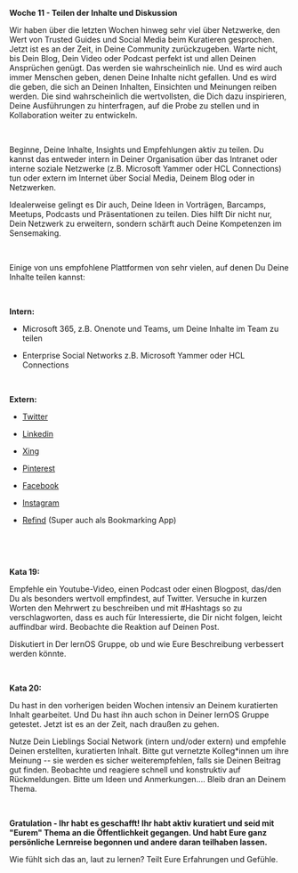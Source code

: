 **Woche 11 - Teilen der Inhalte und Diskussion**

Wir haben über die letzten Wochen hinweg sehr viel über Netzwerke, den
Wert von Trusted Guides und Social Media beim Kuratieren gesprochen.
Jetzt ist es an der Zeit, in Deine Community zurückzugeben. Warte nicht,
bis Dein Blog, Dein Video oder Podcast perfekt ist und allen Deinen
Ansprüchen genügt. Das werden sie wahrscheinlich nie. Und es wird auch
immer Menschen geben, denen Deine Inhalte nicht gefallen. Und es wird
die geben, die sich an Deinen Inhalten, Einsichten und Meinungen reiben
werden. Die sind wahrscheinlich die wertvollsten, die Dich dazu
inspirieren, Deine Ausführungen zu hinterfragen, auf die Probe zu
stellen und in Kollaboration weiter zu entwickeln.

  

Beginne, Deine Inhalte, Insights und Empfehlungen aktiv zu teilen. Du
kannst das entweder intern in Deiner Organisation über das Intranet oder
interne soziale Netzwerke (z.B. Microsoft Yammer oder HCL Connections)
tun oder extern im Internet über Social Media, Deinem Blog oder in
Netzwerken.

Idealerweise gelingt es Dir auch, Deine Ideen in Vorträgen, Barcamps,
Meetups, Podcasts und Präsentationen zu teilen. Dies hilft Dir nicht
nur, Dein Netzwerk zu erweitern, sondern schärft auch Deine Kompetenzen
im Sensemaking.

  

Einige von uns empfohlene Plattformen von sehr vielen, auf denen Du
Deine Inhalte teilen kannst:

  

**Intern:**

-   Microsoft 365, z.B. Onenote und Teams, um Deine Inhalte im Team zu
    teilen

-   Enterprise Social Networks z.B. Microsoft Yammer oder HCL
    Connections

  

**Extern:**

-   [Twitter](https://twitter.com/)

-   [Linkedin](https://www.linkedin.com/)

-   [Xing](https://www.xing.com/home)

-   [Pinterest](https://www.pinterest.de/)

-   [Facebook](https://www.facebook.com/)

-   [Instagram](https://www.instagram.com/)

-   [Refind](https://refind.com/) (Super auch als Bookmarking App)

  

  

**Kata 19:**

Empfehle ein Youtube-Video, einen Podcast oder einen Blogpost, das/den
Du als besonders wertvoll empfindest, auf Twitter. Versuche in kurzen
Worten den Mehrwert zu beschreiben und mit #Hashtags so zu
verschlagworten, dass es auch für Interessierte, die Dir nicht folgen,
leicht auffindbar wird. Beobachte die Reaktion auf Deinen Post.

Diskutiert in Der lernOS Gruppe, ob und wie Eure Beschreibung verbessert
werden könnte.

   

**Kata 20:**

Du hast in den vorherigen beiden Wochen intensiv an Deinem kuratierten
Inhalt gearbeitet. Und Du hast ihn auch schon in Deiner lernOS Gruppe
getestet. Jetzt ist es an der Zeit, nach draußen zu gehen.

Nutze Dein Lieblings Social Network (intern und/oder extern) und
empfehle Deinen erstellten, kuratierten Inhalt. Bitte gut vernetzte
Kolleg\*innen um ihre Meinung -- sie werden es sicher weiterempfehlen,
falls sie Deinen Beitrag gut finden. Beobachte und reagiere schnell und
konstruktiv auf Rückmeldungen. Bitte um Ideen und Anmerkungen\.... Bleib
dran an Deinem Thema.

  

**Gratulation - Ihr habt es geschafft! Ihr habt aktiv kuratiert und seid
mit \"Eurem\" Thema an die Öffentlichkeit gegangen. Und habt Eure ganz
persönliche Lernreise begonnen und andere daran teilhaben lassen.**

Wie fühlt sich das an, laut zu lernen? Teilt Eure Erfahrungen und
Gefühle.
